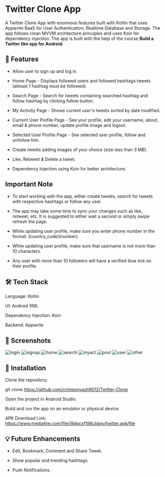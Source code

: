# Twitter Clone App

A Twitter Clone App with enormous features built with Kotlin that uses Appwrite BaaS for User Authentication, Realtime Database and Storage. The app follows clean MVVM architecture principles and uses Koin for dependency injection.
The app is built with the help of the course **Build a Twitter like app for Android**.

## 🚀 Features

* Allow user to sign up and log in.

* Home Page - Displays followed users and followed hashtags tweets (atleast 1 hashtag must be followed).

* Search Page - Search for tweets containing searched hashtag and follow hashtag by clicking follow button.

* My Activity Page - Shows current user's tweets sorted by date modified.

* Current User Profile Page - See your profile, edit your username, about, email & phone number, update profile image and logout.

* Selected User Profile Page - See selected user profile, follow and unfollow him.

* Create tweets adding images of your choice (size less than 3 MB).

* Like, Retweet & Delete a tweet.

* Dependency Injection using Koin for better architecture.

## Important Note
* To start working with the app, either create tweets, search for tweets with respective hashtags or follow any user.
  
* The app may take some time to sync your changes such as like, retweet, etc. It is suggested to either wait a second or simply swipe refresh the page.

* While updating user profile, make sure you enter phone number in the format: (country_code)(number).

* While updating user profile, make sure that username is not more than 10 characters.

* Any user with more than 10 followers will have a verified blue tick on their profile.

## 🛠️ Tech Stack

Language: Kotlin

UI: Android XML

Dependency Injection: Koin

Backend: Appwrite

## 📸 Screenshots

![login](https://github.com/user-attachments/assets/f215943a-90ae-4535-be43-494b50d4df15)
![signup](https://github.com/user-attachments/assets/ecbf901d-0cc7-4e3e-98ec-fea4149920f9)
![home](https://github.com/user-attachments/assets/db7b0a14-4752-4a5c-91ee-55c3b44ff342)
![search](https://github.com/user-attachments/assets/38796b3f-d0de-4829-bbf5-6d8b5da026da)
![myact](https://github.com/user-attachments/assets/918c989b-830d-466f-898d-15b32d83969c)
![post](https://github.com/user-attachments/assets/9f861194-8cfd-4521-9aa6-a5a8b75b6421)
![user](https://github.com/user-attachments/assets/7d5470c3-1b44-43e1-bfd8-84103a89bfc2)
![other](https://github.com/user-attachments/assets/c6b608f4-58e3-4428-b2cb-f846439860e3)

## 🔧 Installation

Clone the repository:

git clone https://github.com/crimsonyash9012/Twitter-Clone

Open the project in Android Studio.

Build and run the app on an emulator or physical device.

APK Download Link: https://www.mediafire.com/file/i9dpcxf196cbbxy/twitter.apk/file


## 💡 Future Enhancements

* Edit, Bookmark, Comment and Share Tweet.

* Show popular and trending hashtags.

* Push Notifications.
